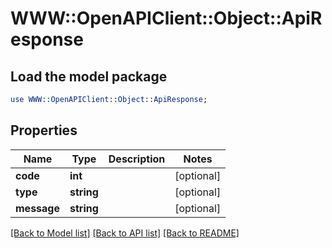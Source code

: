# WWW::OpenAPIClient::Object::ApiResponse

## Load the model package
```perl
use WWW::OpenAPIClient::Object::ApiResponse;
```

## Properties
Name | Type | Description | Notes
------------ | ------------- | ------------- | -------------
**code** | **int** |  | [optional] 
**type** | **string** |  | [optional] 
**message** | **string** |  | [optional] 

[[Back to Model list]](../README.md#documentation-for-models) [[Back to API list]](../README.md#documentation-for-api-endpoints) [[Back to README]](../README.md)


